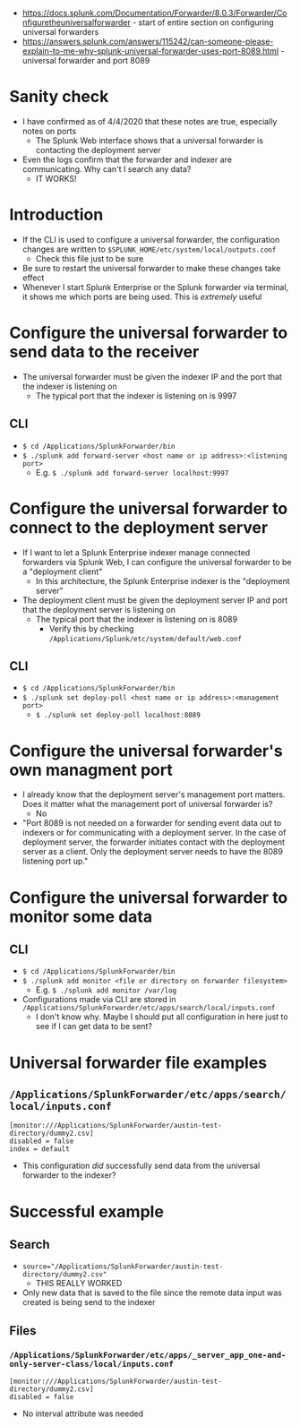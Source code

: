 - https://docs.splunk.com/Documentation/Forwarder/8.0.3/Forwarder/Configuretheuniversalforwarder - start of entire section on configuring universal
  forwarders
- https://answers.splunk.com/answers/115242/can-someone-please-explain-to-me-why-splunk-universal-forwarder-uses-port-8089.html - universal forwarder
  and port 8089
# Sanity check
- I have confirmed as of 4/4/2020 that these notes are true, especially notes on ports
  - The Splunk Web interface shows that a universal forwarder is contacting the deployment server
- Even the logs confirm that the forwarder and indexer are communicating. Why can't I search any data?
  - IT WORKS!
# Introduction
- If the CLI is used to configure a universal forwarder, the configuration changes are written to `$SPLUNK_HOME/etc/system/local/outputs.conf`
  - Check this file just to be sure
- Be sure to restart the universal forwarder to make these changes take effect
- Whenever I start Splunk Enterprise or the Splunk forwarder via terminal, it shows me which ports are being used. This is *extremely* useful
# Configure the universal forwarder to send data to the receiver
- The universal forwarder must be given the indexer IP and the port that the indexer is listening on
  - The typical port that the indexer is listening on is 9997
## CLI
- `$ cd /Applications/SplunkForwarder/bin`
- `$ ./splunk add forward-server <host name or ip address>:<listening port>`
  - E.g. `$ ./splunk add forward-server localhost:9997`
# Configure the universal forwarder to connect to the deployment server
- If I want to let a Splunk Enterprise indexer manage connected forwarders via Splunk Web, I can configure the universal forwarder to be a "deployment
  client"
  - In this architecture, the Splunk Enterprise indexer is the "deployment server"
- The deployment client must be given the deployment server IP and port that the deployment server is listening on
  - The typical port that the indexer is listening on is 8089
    - Verify this by checking `/Applications/Splunk/etc/system/default/web.conf`
## CLI
- `$ cd /Applications/SplunkForwarder/bin`
- `$ ./splunk set deploy-poll <host name or ip address>:<management port>`
  - `$ ./splunk set deploy-poll localhost:8089`
# Configure the universal forwarder's own managment port
- I already know that the deployment server's management port matters. Does it matter what the management port of universal forwarder is?
  - No
- "Port 8089 is not needed on a forwarder for sending event data out to indexers or for communicating with a deployment server. In the case of
  deployment server, the forwarder initiates contact with the deployment server as a client. Only the deployment server needs to have the 8089
  listening port up."

# Configure the universal forwarder to monitor some data
## CLI
- `$ cd /Applications/SplunkForwarder/bin`
- `$ ./splunk add monitor <file or directory on forwarder filesystem>`
  - E.g. `$ ./splunk add monitor /var/log`
- Configurations made via CLI are stored in `/Applications/SplunkForwarder/etc/apps/search/local/inputs.conf`
  - I don't know why. Maybe I should put all configuration in here just to see if I can get data to be sent?
# Universal forwarder file examples
## `/Applications/SplunkForwarder/etc/apps/search/local/inputs.conf`
```
[monitor:///Applications/SplunkForwarder/austin-test-directory/dummy2.csv]
disabled = false
index = default
```
- This configuration *did* successfully send data from the universal forwarder to the indexer?
# Successful example
## Search
- `source="/Applications/SplunkForwarder/austin-test-directory/dummy2.csv"`
  - THIS REALLY WORKED
- Only new data that is saved to the file since the remote data input was created is being send to the indexer
## Files
### `/Applications/SplunkForwarder/etc/apps/_server_app_one-and-only-server-class/local/inputs.conf`
```
[monitor:///Applications/SplunkForwarder/austin-test-directory/dummy2.csv]
disabled = false
```
- No interval attribute was needed
